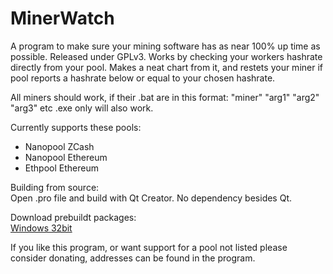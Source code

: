 # MinerWatch
A program to make sure your mining software has as near 100% up time as possible.
Released under GPLv3.
Works by checking your workers hashrate directly from your pool. Makes a neat chart from it, and restets your miner if pool reports a hashrate below or equal to your chosen hashrate.

All miners should work, if their .bat are in this format: "miner" "arg1" "arg2" "arg3" etc
.exe only will also work.

Currently supports these pools:
- Nanopool ZCash
- Nanopool Ethereum
- Ethpool Ethereum

Building from source:<br>
Open .pro file and build with Qt Creator. No dependency besides Qt.

Download prebuildt packages:<br>
[Windows 32bit](http://s000.tinyupload.com/index.php?file_id=78544909251193418632)

If you like this program, or want support for a pool not listed
please consider donating, addresses can be found in the program.
